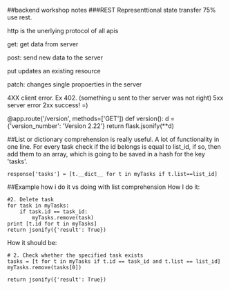 ##backend workshop notes
###REST Representtional state transfer
75% use rest.


http is the unerlying protocol of all apis

get: get data from server

post: send new data to the server

put updates an existing resource

patch: changes single propoerties in the server


4XX client error. Ex 402. (something u sent to ther server was not right)
5xx server error
2xx success! =)



@app.route('/version', methods=['GET'])
def version():
    d = {'version_number': 'Version 2.22'}
    return flask.jsonify(**d)

##List or dictionary comprehension is really useful.
A lot of functionality in one line.
For every task check if the id belongs is equal to list_id, if so, then add them to an array, which is going to be saved in a hash for the key 'tasks'.

    response['tasks'] = [t.__dict__ for t in myTasks if t.list==list_id]


##Example how i do it vs doing with list comprehension
How I do it:

    #2. Delete task
    for task in myTasks:
        if task.id == task_id:
            myTasks.remove(task)
    print [t.id for t in myTasks]
    return jsonify({'result': True})

How it should be: 

    # 2. Check whether the specified task exists
    tasks = [t for t in myTasks if t.id == task_id and t.list == list_id]
    myTasks.remove(tasks[0])

    return jsonify({'result': True})
